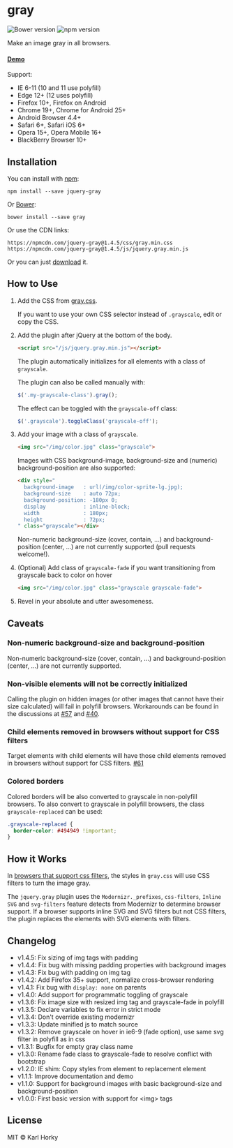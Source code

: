 # gray

![Bower version](https://img.shields.io/bower/v/gray.svg?style=flat) ![npm version](https://img.shields.io/npm/v/jquery-gray.svg?style=flat)

Make an image gray in all browsers.

#### [Demo](http://work.karlhorky.com/gray/)

Support:

- IE 6-11 (10 and 11 use polyfill)
- Edge 12+ (12 uses polyfill)
- Firefox 10+, Firefox on Android
- Chrome 19+, Chrome for Android 25+
- Android Browser 4.4+
- Safari 6+, Safari iOS 6+
- Opera 15+, Opera Mobile 16+
- BlackBerry Browser 10+

## Installation

You can install with [npm](https://www.npmjs.com/):

```shell
npm install --save jquery-gray
```

Or [Bower](http://bower.io):

```shell
bower install --save gray
```

Or use the CDN links:

```
https://npmcdn.com/jquery-gray@1.4.5/css/gray.min.css
https://npmcdn.com/jquery-gray@1.4.5/js/jquery.gray.min.js
```

Or you can just [download](https://github.com/karlhorky/gray/archive/gh-pages.zip) it.

## How to Use

1. Add the CSS from [gray.css](https://github.com/karlhorky/gray/blob/gh-pages/css/gray.css).
    
    If you want to use your own CSS selector instead of `.grayscale`, edit or copy the CSS.

2. Add the plugin after jQuery at the bottom of the body.

    ```html
    <script src="/js/jquery.gray.min.js"></script>
    ```

    The plugin automatically initializes for all elements with a class of ```grayscale```.

    The plugin can also be called manually with:

    ```javascript
    $('.my-grayscale-class').gray();
    ```

    The effect can be toggled with the `grayscale-off` class:

    ```javascript
    $('.grayscale').toggleClass('grayscale-off');
    ```

3. Add your image with a class of ```grayscale```.

    ```html
    <img src="/img/color.jpg" class="grayscale">
    ```

    Images with CSS background-image, background-size and (numeric) background-position are also supported:

    ```html
    <div style="
      background-image   : url(/img/color-sprite-lg.jpg);
      background-size    : auto 72px;
      background-position: -180px 0;
      display            : inline-block;
      width              : 180px;
      height             : 72px;
    " class="grayscale"></div>
    ```

    Non-numeric background-size (cover, contain, ...) and background-position (center, ...) are not currently supported (pull requests welcome!).

4. (Optional) Add class of ```grayscale-fade``` if you want transitioning from grayscale back to color on hover

    ```html
    <img src="/img/color.jpg" class="grayscale grayscale-fade">
    ```

5. Revel in your absolute and utter awesomeness.

## Caveats

### Non-numeric background-size and background-position

Non-numeric background-size (cover, contain, ...) and background-position (center, ...) are not currently supported.

### Non-visible elements will not be correctly initialized

Calling the plugin on hidden images (or other images that cannot have their size calculated) will fail in polyfill browsers. Workarounds can be found in the discussions at [#57](https://github.com/karlhorky/gray/issues/57#issuecomment-193702953) and [#40](https://github.com/karlhorky/gray/issues/40#issuecomment-136187306).

### Child elements removed in browsers without support for CSS filters

Target elements with child elements will have those child elements removed in browsers without support for CSS filters. [#61](https://github.com/karlhorky/gray/issues/61)

### Colored borders

Colored borders will be also converted to grayscale in non-polyfill browsers. To also convert to grayscale in polyfill browsers, the class `grayscale-replaced` can be used:

```css
.grayscale-replaced {
  border-color: #494949 !important;
}
```

## How it Works

In [browsers that support css filters](http://caniuse.com/#feat=css-filters), the styles in ```gray.css``` will use CSS filters to turn the image gray.

The ```jquery.gray``` plugin uses the ```Modernizr._prefixes```, ```css-filters```, ```Inline SVG``` and ```svg-filters``` feature detects from Modernizr to determine browser support. If a browser supports inline SVG and SVG filters but not CSS filters, the plugin replaces the elements with SVG elements with filters.

## Changelog

- v1.4.5: Fix sizing of img tags with padding
- v1.4.4: Fix bug with missing padding properties with background images
- v1.4.3: Fix bug with padding on img tag
- v1.4.2: Add Firefox 35+ support, normalize cross-browser rendering
- v1.4.1: Fix bug with `display: none` on parents
- v1.4.0: Add support for programmatic toggling of grayscale
- v1.3.6: Fix image size with resized img tag and grayscale-fade in polyfill
- v1.3.5: Declare variables to fix error in strict mode
- v1.3.4: Don't override existing modernizr
- v1.3.3: Update minified js to match source
- v1.3.2: Remove grayscale on hover in ie6-9 (fade option), use same svg filter in polyfill as in css
- v1.3.1: Bugfix for empty gray class name
- v1.3.0: Rename fade class to grayscale-fade to resolve conflict with bootstrap
- v1.2.0: IE shim: Copy styles from element to replacement element
- v1.1.1: Improve documentation and demo
- v1.1.0: Support for background images with basic background-size and background-position
- v1.0.0: First basic version with support for &lt;img&gt; tags

## License

MIT &copy; Karl Horky
